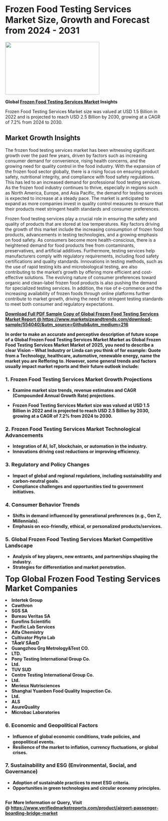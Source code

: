 <H1>Frozen Food Testing Services Market Size, Growth and Forecast from 2024 - 2031</H1><img class="aligncenter size-medium wp-image-584254" src="https://thirdeyenews.in/wp-content/uploads/2024/09/Global-Market-Research-300x168.jpeg" alt="" width="300" height="168" /><p><strong>Global&nbsp;<a href="https://www.marketsizeandtrends.com/download-sample/554040/&amp;utm_source=Github&utm_medium=216">Frozen Food Testing Services Market</a> Insights</strong></p><p>Frozen Food Testing Services Market size was valued at USD 1.5 Billion in 2022 and is projected to reach USD 2.5 Billion by 2030, growing at a CAGR of 7.2% from 2024 to 2030.</p><p><h2>Market Growth Insights</h2> <p>The frozen food testing services market has been witnessing significant growth over the past few years, driven by factors such as increasing consumer demand for convenience, rising health concerns, and the growing need for quality control in the food industry. With the expansion of the frozen food sector globally, there is a rising focus on ensuring product safety, nutritional integrity, and compliance with food safety regulations. This has led to an increased demand for professional food testing services. As the frozen food industry continues to thrive, especially in regions such as North America, Europe, and Asia Pacific, the demand for testing services is expected to increase at a steady pace. The market is anticipated to expand as more companies invest in quality control measures to ensure that their products meet stringent health standards and consumer preferences.</p> <p><a href="sample_link_here" target="_blank"><strong></strong></a></p> <p>Frozen food testing services play a crucial role in ensuring the safety and quality of products that are stored at low temperatures. Key factors driving the growth of this market include the increasing consumption of frozen food products, advancements in testing technologies, and a growing emphasis on food safety. As consumers become more health-conscious, there is a heightened demand for food products free from contaminants, preservatives, and artificial additives. Furthermore, testing services help manufacturers comply with regulatory requirements, including food safety certifications and quality standards. Innovations in testing methods, such as the use of rapid testing kits and microbiological testing, are also contributing to the market’s growth by offering more efficient and cost-effective solutions. The evolving nature of consumer preferences toward organic and clean-label frozen food products is also pushing the demand for specialized testing services. In addition, the rise of e-commerce and the increasing availability of frozen foods through online platforms further contribute to market growth, driving the need for stringent testing standards to meet both consumer and regulatory expectations.</p> <p><a href="get_more_link_here" target="_blank"><strong></p><p><span class=""><strong>Download Full PDF Sample Copy of Global Frozen Food Testing Services Market Report</strong> @ <a href="https://www.marketsizeandtrends.com/download-sample/554040/&amp;utm_source=Github&utm_medium=216" target="_blank">https://www.marketsizeandtrends.com/download-sample/554040/&amp;utm_source=Github&utm_medium=216</a></span></p><p>In order to make an accurate and perceptive description of future scope of a Global&nbsp;Frozen Food Testing Services Market Market as Global&nbsp;Frozen Food Testing Services Market Market of 2025, you need to describe a clear Vision &ndash; What Industry or Linda can you think of for example: Quote from a Technology, healthcare, automotive, renewable energy, name the market you are Reffering to. However, some general trends and factors usually impact market reports and their future outlook include:</p><h3>1.&nbsp;<strong>Frozen Food Testing Services Market Growth Projections</strong></h3><ul><li>Examine market size trends, revenue estimates and CAGR (Compounded Annual Growth Rate) projections.</li><li><p>Frozen Food Testing Services Market size was valued at USD 1.5 Billion in 2022 and is projected to reach USD 2.5 Billion by 2030, growing at a CAGR of 7.2% from 2024 to 2030.</p></li></ul><h3>2.&nbsp;<strong>Frozen Food Testing Services Market Technological Advancements</strong></h3><ul><li>Integration of AI, IoT, blockchain, or automation in the industry.</li><li>Innovations driving cost reductions or improving efficiency.</li></ul><h3>3.&nbsp;<strong>Regulatory and Policy Changes</strong></h3><ul><li>Impact of global and regional regulations, including sustainability and carbon-neutral goals.</li><li>Compliance challenges and opportunities tied to government initiatives.</li></ul><h3>4.&nbsp;<strong>Consumer Behavior Trends</strong></h3><ul><li>Shifts in demand influenced by generational preferences (e.g., Gen Z, Millennials).</li><li>Emphasis on eco-friendly, ethical, or personalized products/services.</li></ul><h3>5.&nbsp;<strong>Global Frozen Food Testing Services Market Competitive Landscape</strong></h3><ul><li>Analysis of key players, new entrants, and partnerships shaping the industry.</li><li>Strategies for differentiation and market penetration.</li></ul><p data-pm-slice="1 1 []"><span style="color: inherit; font-family: inherit; font-size: 25px;">Top Global Frozen Food Testing Services Market Companies</span></p><div class="" data-test-id=""><p><li>Intertek Group</li><li> Cawthron</li><li> SGS SA</li><li> Bureau Veritas SA</li><li> Eurofins Scientific</li><li> Pacific Lab Services</li><li> Alfa Chemistry</li><li> Cultivator Phyto Lab</li><li> TÃœV SÃœD</li><li> Guangzhou Grg Metrology&Test CO.</li><li>LTD.</li><li> Pony Testing International Group Co.</li><li>Ltd.</li><li> TUV SUD</li><li> Centre Testing International Group Co.</li><li>Ltd.</li><li> Merieux Nutrisciences</li><li> Shanghai Yuanben Food Quality Inspection Co.</li><li> Ltd.</li><li> ALS</li><li> AsureQuality</li><li> Microbac Laboratories</li></p></div><h3>6.&nbsp;<strong>Economic and Geopolitical Factors</strong></h3><ul><li>Influence of global economic conditions, trade policies, and geopolitical events.</li><li>Resilience of the market to inflation, currency fluctuations, or global crises.</li></ul><h3>7.&nbsp;<strong>Sustainability and ESG (Environmental, Social, and Governance)</strong></h3><ul><li>Adoption of sustainable practices to meet ESG criteria.</li><li>Opportunities in green technologies and circular economy principles.</li></ul><h2><strong style="font-size: 14px;">For More Information or Query, Visit @&nbsp;</strong><a style="background-color: #ffffff; font-size: 14px;" href="https://www.marketsizeandtrends.com/report/frozen-food-testing-services-market/" target="_blank">https://www.verifiedmarketreports.com/product/airport-passenger-boarding-bridge-market</a></h2>
